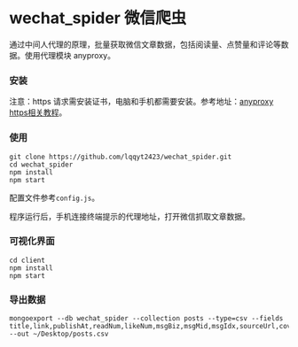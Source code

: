 # wechat_spider 微信爬虫

通过中间人代理的原理，批量获取微信文章数据，包括阅读量、点赞量和评论等数据。使用代理模块 anyproxy。

### 安装

注意：https 请求需安装证书，电脑和手机都需要安装。参考地址：[anyproxy https相关教程](https://github.com/alibaba/anyproxy/wiki/HTTPS%E7%9B%B8%E5%85%B3%E6%95%99%E7%A8%8B)。

### 使用

```shell
git clone https://github.com/lqqyt2423/wechat_spider.git
cd wechat_spider
npm install
npm start
```

配置文件参考`config.js`。

程序运行后，手机连接终端提示的代理地址，打开微信抓取文章数据。

### 可视化界面

```shell
cd client
npm install
npm start
```

### 导出数据

```shell
mongoexport --db wechat_spider --collection posts --type=csv --fields title,link,publishAt,readNum,likeNum,msgBiz,msgMid,msgIdx,sourceUrl,cover,digest,isFail --out ~/Desktop/posts.csv
```
